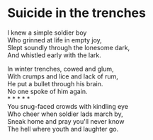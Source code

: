 # Suicide in the trenches

I knew a simple soldier boy  
Who grinned at life in empty joy,  
Slept soundly through the lonesome dark,  
And whistled early with the lark.  
  
In winter trenches, cowed and glum,  
With crumps and lice and lack of rum,  
He put a bullet through his brain.  
No one spoke of him again.  
 \* \* \* \* \*  
You snug-faced crowds with kindling eye  
Who cheer when soldier lads march by,  
Sneak home and pray you'll never know  
The hell where youth and laughter go.  
